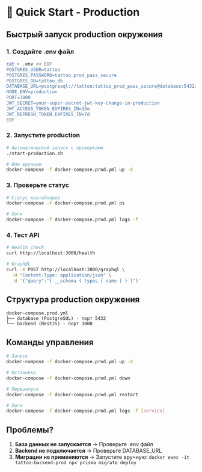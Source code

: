 # 🚀 Quick Start - Production

## Быстрый запуск production окружения

### 1. Создайте .env файл

```bash
cat > .env << EOF
POSTGRES_USER=tattoo
POSTGRES_PASSWORD=tattoo_prod_pass_secure
POSTGRES_DB=tattoo_db
DATABASE_URL=postgresql://tattoo:tattoo_prod_pass_secure@database:5432/tattoo_db
NODE_ENV=production
PORT=3000
JWT_SECRET=your-super-secret-jwt-key-change-in-production
JWT_ACCESS_TOKEN_EXPIRES_IN=15m
JWT_REFRESH_TOKEN_EXPIRES_IN=7d
EOF
```

### 2. Запустите production

```bash
# Автоматический запуск с проверками
./start-production.sh

# Или вручную
docker-compose -f docker-compose.prod.yml up -d
```

### 3. Проверьте статус

```bash
# Статус контейнеров
docker-compose -f docker-compose.prod.yml ps

# Логи
docker-compose -f docker-compose.prod.yml logs -f
```

### 4. Тест API

```bash
# Health check
curl http://localhost:3000/health

# GraphQL
curl -X POST http://localhost:3000/graphql \
  -H "Content-Type: application/json" \
  -d '{"query":"{ __schema { types { name } } }"}'
```

## Структура production окружения

```
docker-compose.prod.yml
├── database (PostgreSQL) - порт 5432
└── backend (NestJS) - порт 3000
```

## Команды управления

```bash
# Запуск
docker-compose -f docker-compose.prod.yml up -d

# Остановка
docker-compose -f docker-compose.prod.yml down

# Перезапуск
docker-compose -f docker-compose.prod.yml restart

# Логи
docker-compose -f docker-compose.prod.yml logs -f [service]
```

## Проблемы?

1. **База данных не запускается** → Проверьте .env файл
2. **Backend не подключается** → Проверьте DATABASE_URL
3. **Миграции не применяются** → Запустите вручную: `docker exec -it tattoo-backend-prod npx prisma migrate deploy`
